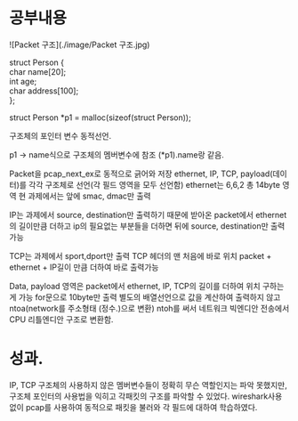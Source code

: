 # 공부내용


![Packet 구조](./image/Packet 구조.jpg)




struct Person {    
    char name[20];         
    int age;              
   char address[100];    
};

struct Person *p1 = malloc(sizeof(struct Person));

구조체의 포인터 변수 동적선언.


p1 -> name식으로 구조체의 멤버변수에 참조
(*p1).name랑 같음.


Packet을 pcap_next_ex로 동적으로 긁어와 저장
ethernet, IP, TCP, payload(데이터)를 각각 구조체로 선언(각 필드 영역을 모두 선언함)
ethernet는 6,6,2 총 14byte 영역 현 과제에서는 앞에 smac, dmac만 출력

IP는 과제에서 source, destination만 출력하기 때문에 받아온 packet에서
ethernet의 길이만큼 더하고 ip의 필요없는 부분들을 더하면 뒤에 source, destination만 출력 가능

TCP는 과제에서 sport,dport만 출력 TCP 헤더의 맨 처음에 바로 위치
packet + ethernet + IP길이 만큼 더하여 바로 출력가능

Data, payload 영역은 packet에서 ethernet, IP, TCP의 길이를 더하여 위치 구하는게 가능
for문으로 10byte만 출력
별도의 배열선언으로 값을 계산하여 출력하지 않고 ntoa(network를 주소형태 (정수.)으로 변환)
ntoh를 써서 네트워크 빅엔디안 전송에서 CPU 리틀엔디안 구조로 변환함.


# 성과.
IP, TCP 구조체의 사용하지 않은 멤버변수들이 정확히 무슨 역할인지는 파악 못했지만,
구조체 포인터의 사용법을 익히고 각패킷의 구조를 파악할 수 있었다.
wireshark사용 없이 pcap를 사용하여 동적으로 패킷을 불러와 각 필드에 대하여 학습하였다.

